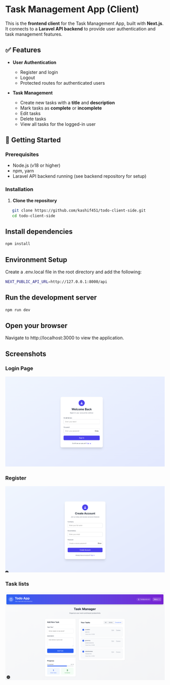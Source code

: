 # Task Management App (Client)

This is the **frontend client** for the Task Management App, built with **Next.js**.  
It connects to a **Laravel API backend** to provide user authentication and task management features.

## ✅ Features

- **User Authentication**

  - Register and login
  - Logout
  - Protected routes for authenticated users

- **Task Management**
  - Create new tasks with a **title** and **description**
  - Mark tasks as **complete** or **incomplete**
  - Edit tasks
  - Delete tasks
  - View all tasks for the logged-in user

## 🚀 Getting Started

### Prerequisites

- Node.js (v18 or higher)
- npm, yarn
- Laravel API backend running (see backend repository for setup)

### Installation

1. **Clone the repository**

```bash
   git clone https://github.com/kashif451/todo-client-side.git
   cd todo-client-side
```

## Install dependencies

```bash
npm install
```

## Environment Setup

Create a .env.local file in the root directory and add the following:

```bash
NEXT_PUBLIC_API_URL=http://127.0.0.1:8000/api
```

## Run the development server

```bash
npm run dev
```

## Open your browser

Navigate to http://localhost:3000 to view the application.


## Screenshots

### Login Page
![Login Page](screenshots/login_page.png)

### Register
![Task List](screenshots/register_page.png)

### Task lists
![Add New Task](screenshots/task_list.png)
